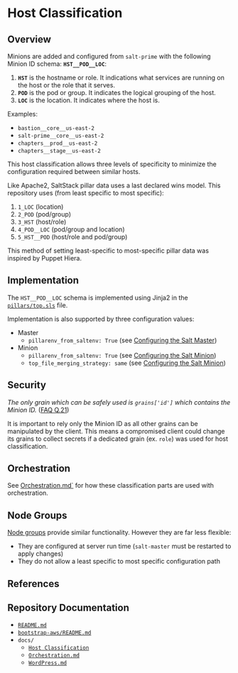 # Host Classification


## Overview

Minions are added and configured from `salt-prime` with the following Minion ID
schema: **`HST__POD__LOC`**:
1. **`HST`** is the hostname or role. It indications what services are running on
   the host or the role that it serves.
2. **`POD`** is the pod or group. It indicates the logical grouping of the host.
3. **`LOC`** is the location. It indicates where the host is.

Examples:
- `bastion__core__us-east-2`
- `salt-prime__core__us-east-2`
- `chapters__prod__us-east-2`
- `chapters__stage__us-east-2`

This host classification allows three levels of specificity to minimize the
configuration required between similar hosts.

Like Apache2, SaltStack pillar data uses a last declared wins model. This
repository uses (from least specific to most specific):

1. `1_LOC` (location)
2. `2_POD` (pod/group)
3. `3_HST` (host/role)
4. `4_POD__LOC` (pod/group and location)
5. `5_HST__POD` (host/role and pod/group)

This method of setting least-specific to most-specific pillar data was inspired
by Puppet Hiera.


## Implementation

The `HST__POD__LOC` schema is implemented using Jinja2 in the
[`pillars/top.sls`](../pillars/top.sls) file.

Implementation is also supported by three configuration values:
- Master
  - `pillarenv_from_saltenv: True` (see [Configuring the Salt
    Master][master-from-env])
- Minion
  - `pillarenv_from_saltenv: True` (see [Configuring the Salt
    Minion][minion-from-env])
  - `top_file_merging_strategy: same` (see [Configuring the Salt
    Minion][merging-strategy])

[master-from-env]: https://docs.saltstack.com/en/latest/ref/configuration/master.html#pillarenv-from-saltenv
[minion-from-env]: https://docs.saltstack.com/en/latest/ref/configuration/minion.html#pillarenv-from-saltenv
[merging-strategy]: https://docs.saltstack.com/en/latest/ref/configuration/minion.html#std:conf_minion-top_file_merging_strategy


## Security

*The only grain which can be safely used is `grains['id']` which contains the
Minion ID.* ([FAQ Q.21][FAQ21])

It is important to rely only the Minion ID as all other grains can be
manipulated by the client. This means a compromised client could change its
grains to collect secrets if a dedicated grain (ex. `role`) was used for host
classification.

[FAQ21]: https://docs.saltstack.com/en/latest/faq.html#is-targeting-using-grain-data-secure


## Orchestration

See [Orchestration.md`](Orchestration.md) for how these classification parts
are used with orchestration.


## Node Groups

[Node groups][nodegroups] provide similar functionality. However they are far
less flexible:
- They are configured at server run time (`salt-master` must be restarted to
  apply changes)
- They do not allow a least specific to most specific configuration path

[nodegroups]: https://docs.saltstack.com/en/latest/topics/targeting/nodegroups.html


## References


## Repository Documentation

- [`README.md`](../README.md)
- [`bootstrap-aws/README.md`](../bootstrap-aws/README.md)
- `docs/`
  - [`Host Classification`](Host_Classification.md)
  - [`Orchestration.md`](Orchestration.md)
  - [`WordPress.md`](WordPress.md)
